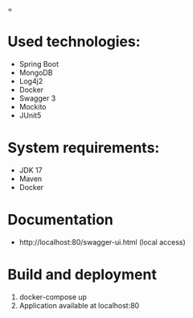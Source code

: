 =

Used technologies:
=
- Spring Boot
- MongoDB
- Log4j2
- Docker
- Swagger 3
- Mockito
- JUnit5

System requirements:
=
- JDK 17
- Maven
- Docker


Documentation
=
- http://localhost:80/swagger-ui.html (local access)

Build and deployment
=
1. docker-compose up
2. Application available at localhost:80
